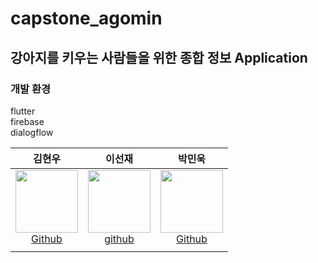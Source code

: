 # capstone_agomin


## 강아지를 키우는 사람들을 위한 종합 정보 Application

### 개발 환경  
flutter  
firebase  
dialogflow  




| 김현우 | 이선재 | 박민욱 |
| :---: | :---: | :---: |
|<img src ="../image/hyeonwoo.png" width=100><br>[Github](https://github.com/KimHyeonWoo-kor) | <img src ="../image/seonjae.jpg" width=100><br>[github](https://github.com/Sunjae95) | <img src="../image/minwook.png" width=100><br>[Github](https://github.com/pmw0303) |  
| | |





